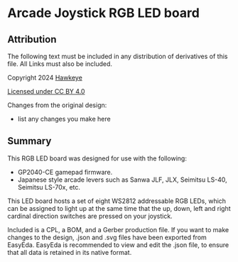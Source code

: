 # Arcade Joystick RGB LED board

## Attribution

The following text must be included in any distribution of derivatives of this file. All Links must also be included.

Copyright 2024 [Hawkeye](https://github.com/CapnHawke)

[Licensed under CC BY 4.0](https://creativecommons.org/licenses/by/4.0/)

Changes from the original design:
 - list any changes you make here

## Summary

This RGB LED board was designed for use with the following:
- GP2040-CE gamepad firmware.
- Japanese style arcade levers such as Sanwa JLF, JLX, Seimitsu LS-40, Seimitsu LS-70x, etc.

This LED board hosts a set of eight WS2812 addressable RGB LEDs, which can be assigned to light up at the same time that the up, down, left and right cardinal direction switches are pressed on your joystick. 

Included is a CPL, a BOM, and a Gerber production file. If you want to make changes to the design, .json and .svg files have been exported from EasyEda. EasyEda is recommended to view and edit the .json file, to ensure that all data is retained in its native format.